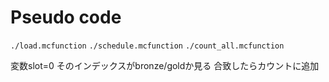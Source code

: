 # Pseudo code

`./load.mcfunction`
`./schedule.mcfunction`
`./count_all.mcfunction`

変数slot=0
そのインデックスがbronze/goldか見る
合致したらカウントに追加
